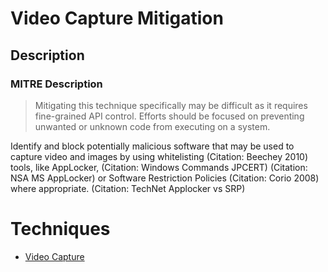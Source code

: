 
# Video Capture Mitigation

## Description

### MITRE Description

> Mitigating this technique specifically may be difficult as it requires fine-grained API control. Efforts should be focused on preventing unwanted or unknown code from executing on a system.

Identify and block potentially malicious software that may be used to capture video and images by using whitelisting (Citation: Beechey 2010) tools, like AppLocker, (Citation: Windows Commands JPCERT) (Citation: NSA MS AppLocker) or Software Restriction Policies (Citation: Corio 2008) where appropriate. (Citation: TechNet Applocker vs SRP)


# Techniques


* [Video Capture](../techniques/Video-Capture.md)

